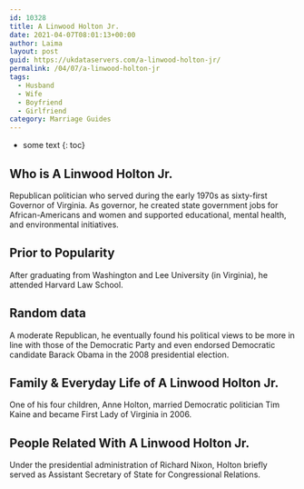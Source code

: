 ```yaml
---
id: 10328
title: A Linwood Holton Jr.
date: 2021-04-07T08:01:13+00:00
author: Laima
layout: post
guid: https://ukdataservers.com/a-linwood-holton-jr/
permalink: /04/07/a-linwood-holton-jr
tags:
  - Husband
  - Wife
  - Boyfriend
  - Girlfriend
category: Marriage Guides
---
```


* some text
{: toc}


## Who is A Linwood Holton Jr.
                  
                  
                  
Republican politician who served during the early 1970s as sixty-first Governor of Virginia. As governor, he created state government jobs for African-Americans and women and supported educational, mental health, and environmental initiatives.
                  
              
            
              
            
                
                
                
## Prior to Popularity
                  
                  
                  
After graduating from Washington and Lee University (in Virginia), he attended Harvard Law School.
                  
              
            
              
            
                
                
                
## Random data
                  
                  
                  
A moderate Republican, he eventually found his political views to be more in line with those of the Democratic Party and even endorsed Democratic candidate Barack Obama in the 2008 presidential election.
                  
              
            
              
            
                
                
                
## Family & Everyday Life of A Linwood Holton Jr.
                  
                  
                  
One of his four children, Anne Holton, married Democratic politician Tim Kaine and became First Lady of Virginia in 2006.
                  
              
            
              
            
                
                
                
## People Related With A Linwood Holton Jr.
                  
                  
                  
Under the presidential administration of Richard Nixon, Holton briefly served as Assistant Secretary of State for Congressional Relations.
                  
              
            
              
            
                
              
            
              
              
            
            
              
            
          
          
          
